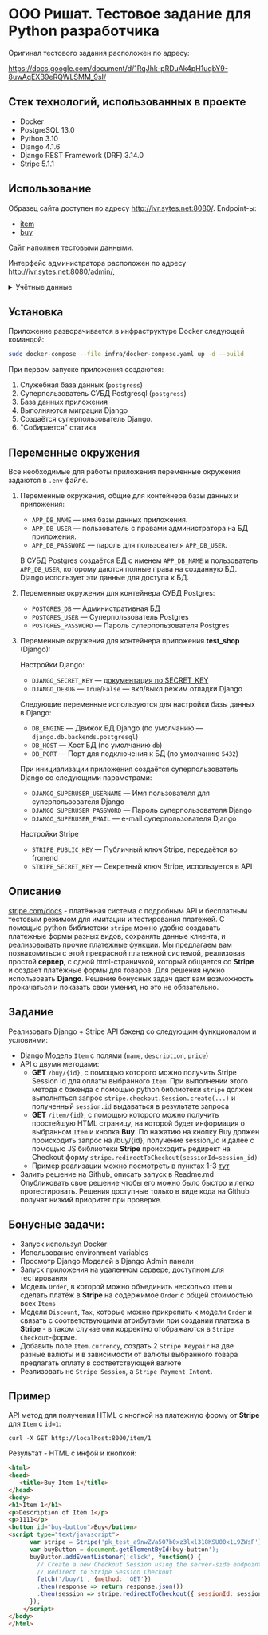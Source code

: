 # ООО Ришат. Тестовое задание для Python разработчика
Оригинал тестового задания расположен по адресу: 

<https://docs.google.com/document/d/1RqJhk-pRDuAk4pH1uqbY9-8uwAqEXB9eRQWLSMM_9sI/>

## Стек технологий, использованных в проекте
- Docker
- PostgreSQL 13.0
- Python 3.10
- Django 4.1.6
- Django REST Framework (DRF) 3.14.0
- Stripe 5.1.1

## Использование
Образец сайта доступен по адресу <http://ivr.sytes.net:8080/>.
Endpoint-ы:
 - [item](http://ivr.sytes.net:8080/api/item/3/)
 - [buy](http://ivr.sytes.net:8080/api/buy/3/)

Сайт наполнен тестовыми данными.

Интерфейс администратора расположен по адресу <http://ivr.sytes.net:8080/admin/>,
<details>
<summary>Учётные данные</summary>

 - Имя пользователя: `djangoadmin`
 - Пароль пользователя: `ceiPiT8eiMisegie`

</details>

## Установка

Приложение разворачивается в инфраструктуре Docker следующей командой:
```bash
sudo docker-compose --file infra/docker-compose.yaml up -d --build
```
При первом запуске приложения создаются:
1. Служебная база данных (`postgress`)
2. Суперпользователь СУБД Postgresql (`postgress`)
3. База данных приложения
4. Выполняются миграции Django
5. Создаётся суперпользователь Django.
6. "Собирается" статика

## Переменные окружения
Все необходимые для работы приложения переменные окружения задаются в `.env` файле.

1. Переменные окружения, общие для контейнера базы данных и приложения:
    - `APP_DB_NAME` — имя базы данных приложения.
    - `APP_DB_USER` — пользователь с правами администратора на БД приложения.
    - `APP_DB_PASSWORD` — пароль для пользователя `APP_DB_USER`.

   В СУБД Postgres создаётся БД с именем `APP_DB_NAME` и пользователь
   `APP_DB_USER`, которому даются полные права на созданную БД.
   Django использует эти данные для доступа к БД.

2. Переменные окружения для контейнера СУБД Postgres:
    - `POSTGRES_DB` — Административная БД
    - `POSTGRES_USER` — Суперпользователь Postgres
    - `POSTGRES_PASSWORD` — Пароль суперпользователя Postgres

3. Переменные окружения для контейнера приложения **test_shop** (Django):

   Настройки Django:
   - `DJANGO_SECRET_KEY` —  [документация по SECRET_KEY](https://docs.djangoproject.com/en/4.1/ref/settings/#std:setting-SECRET_KEY)  
   - `DJANGO_DEBUG` — `True`/`False` — вкл/выкл режим отладки Django 

   Следующие переменные используются для настройки базы данных в Django:  
    - `DB_ENGINE` — Движок БД Django (по умолчанию — `django.db.backends.postgresql`)
    - `DB_HOST` — Хост БД (по умолчанию `db`)
    - `DB_PORT` — Порт для подключения к БД (по умолчанию `5432`)

   При инициализации приложения создаётся суперпользователь Django со следующими параметрами:
    - `DJANGO_SUPERUSER_USERNAME` — Имя пользователя для суперпользователя Django
    - `DJANGO_SUPERUSER_PASSWORD` — Пароль суперпользователя Django
    - `DJANGO_SUPERUSER_EMAIL` — e-mail суперпользователя Django

   Настройки Stripe
    - `STRIPE_PUBLIC_KEY` — Публичный ключ Stripe, передаётся во fronend
    - `STRIPE_SECRET_KEY` — Секретный ключ Stripe, используется в API

## Описание
[stripe.com/docs](http://stripe.com/docs) - платёжная система с подробным API и
бесплатным тестовым режимом для имитации и тестирования платежей. С помощью
python библиотеки `stripe` можно удобно создавать платежные формы разных видов,
сохранять данные клиента, и реализовывать прочие платежные функции. 
Мы предлагаем вам познакомиться с этой прекрасной платежной системой, реализовав
простой **сервер**, с одной html-страничкой, который общается со **Stripe** и
создает платёжные формы для товаров. 
Для решения нужно использовать **Django**. Решение бонусных задач даст вам
возможность прокачаться и показать свои умения, но это не обязательно. 

## Задание
Реализовать Django + Stripe API бэкенд со следующим функционалом и условиями:
 - Django Модель `Item` с полями (`name`, `description`, `price`)
 - API с двумя методами:
   - **GET** `/buy/{id}`, c помощью которого можно получить Stripe Session Id для оплаты выбранного `Item`. При выполнении этого метода c бэкенда с помощью python библиотеки `stripe` должен выполняться запрос `stripe.checkout.Session.create(...)` и полученный `session.id` выдаваться в результате запроса 
   - **GET** `/item/{id}`, c помощью которого можно получить простейшую HTML страницу, на которой будет информация о выбранном `Item` и кнопка **Buy**. По нажатию на кнопку Buy должен происходить запрос на /buy/{id}, получение session_id и далее  с помощью JS библиотеки **Stripe** происходить редирект на Checkout форму `stripe.redirectToCheckout(sessionId=session_id)`
   - Пример реализации можно посмотреть в пунктах 1-3 [тут](https://stripe.com/docs/payments/accept-a-payment?integration=checkout)
 - Залить решение на Github, описать запуск в Readme.md
 Опубликовать свое решение чтобы его можно было быстро и легко протестировать. 
 Решения доступные только в виде кода на Github получат низкий приоритет при проверке.

## Бонусные задачи: 
 - Запуск используя Docker
 - Использование environment variables
 - Просмотр Django Моделей в Django Admin панели
 - Запуск приложения на удаленном сервере, доступном для тестирования
 - Модель `Order`, в которой можно объединить несколько `Item` и сделать платёж в **Stripe** на содержимое `Order` c общей стоимостью всех `Items`
 - Модели `Discount`, `Tax`, которые можно прикрепить к модели `Order` и связать с соответствующими атрибутами при создании платежа в **Stripe** - в таком случае они корректно отображаются в `Stripe Checkout`-форме. 
 - Добавить поле `Item.currency`, создать 2 `Stripe Keypair` на две разные валюты и в зависимости от валюты выбранного товара предлагать оплату в соответствующей валюте
 - Реализовать не `Stripe Session`, а `Stripe Payment Intent`.

## Пример

API метод для получения HTML c кнопкой на платежную форму от **Stripe** для
`Item` с `id=1`: 
```shell
curl -X GET http://localhost:8000/item/1
```

Результат - HTML c инфой и кнопкой:
```html
<html>
<head>
   <title>Buy Item 1</title>
</head>
<body>
<h1>Item 1</h1>
<p>Description of Item 1</p>
<p>1111</p>
<button id="buy-button">Buy</button>
<script type="text/javascript">
      var stripe = Stripe('pk_test_a9nwZVa5O7b0xz3lxl318KSU00x1L9ZWsF');
      var buyButton = document.getElementById(buy-button');
      buyButton.addEventListener('click', function() {
        // Create a new Checkout Session using the server-side endpoint 
        // Redirect to Stripe Session Checkout
        fetch('/buy/1', {method: 'GET'})
        .then(response => return response.json())
        .then(session => stripe.redirectToCheckout({ sessionId: session.id }))
      });
    </script>
</body>
</html>
```
